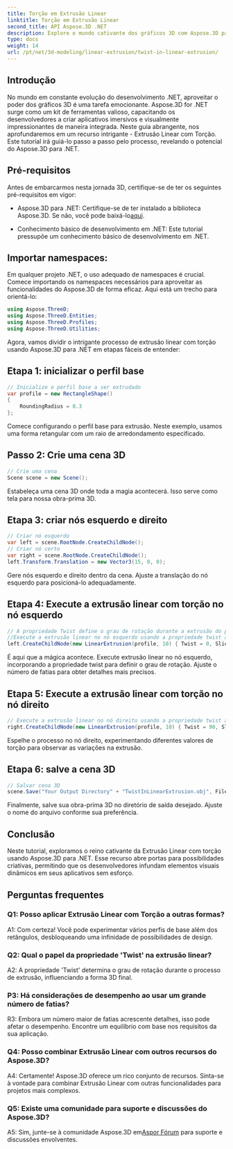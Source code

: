 ```yaml
---
title: Torção em Extrusão Linear
linktitle: Torção em Extrusão Linear
second_title: API Aspose.3D .NET
description: Explore o mundo cativante dos gráficos 3D com Aspose.3D para .NET. Aprenda passo a passo Extrusão Linear com Torção.
type: docs
weight: 14
url: /pt/net/3d-modeling/linear-extrusion/twist-in-linear-extrusion/
---
```

## Introdução

No mundo em constante evolução do desenvolvimento .NET, aproveitar o poder dos gráficos 3D é uma tarefa emocionante. Aspose.3D for .NET surge como um kit de ferramentas valioso, capacitando os desenvolvedores a criar aplicativos imersivos e visualmente impressionantes de maneira integrada. Neste guia abrangente, nos aprofundaremos em um recurso intrigante - Extrusão Linear com Torção. Este tutorial irá guiá-lo passo a passo pelo processo, revelando o potencial do Aspose.3D para .NET.

## Pré-requisitos

Antes de embarcarmos nesta jornada 3D, certifique-se de ter os seguintes pré-requisitos em vigor:

-  Aspose.3D para .NET: Certifique-se de ter instalado a biblioteca Aspose.3D. Se não, você pode baixá-lo[aqui](https://releases.aspose.com/3d/net/).

- Conhecimento básico de desenvolvimento em .NET: Este tutorial pressupõe um conhecimento básico de desenvolvimento em .NET.

## Importar namespaces:

Em qualquer projeto .NET, o uso adequado de namespaces é crucial. Comece importando os namespaces necessários para aproveitar as funcionalidades do Aspose.3D de forma eficaz. Aqui está um trecho para orientá-lo:

```csharp
using Aspose.ThreeD;
using Aspose.ThreeD.Entities;
using Aspose.ThreeD.Profiles;
using Aspose.ThreeD.Utilities;
```

Agora, vamos dividir o intrigante processo de extrusão linear com torção usando Aspose.3D para .NET em etapas fáceis de entender:

## Etapa 1: inicializar o perfil base

```csharp
// Inicialize o perfil base a ser extrudado
var profile = new RectangleShape()
{
    RoundingRadius = 0.3
};
```

Comece configurando o perfil base para extrusão. Neste exemplo, usamos uma forma retangular com um raio de arredondamento especificado.

## Passo 2: Crie uma cena 3D

```csharp
// Crie uma cena
Scene scene = new Scene();
```

Estabeleça uma cena 3D onde toda a magia acontecerá. Isso serve como tela para nossa obra-prima 3D.

## Etapa 3: criar nós esquerdo e direito

```csharp
// Criar nó esquerdo
var left = scene.RootNode.CreateChildNode();
// Criar nó certo
var right = scene.RootNode.CreateChildNode();
left.Transform.Translation = new Vector3(15, 0, 0);
```

Gere nós esquerdo e direito dentro da cena. Ajuste a translação do nó esquerdo para posicioná-lo adequadamente.

## Etapa 4: Execute a extrusão linear com torção no nó esquerdo

```csharp
// A propriedade Twist define o grau de rotação durante a extrusão do perfil
//Execute a extrusão linear no nó esquerdo usando a propriedade twist and slices
left.CreateChildNode(new LinearExtrusion(profile, 10) { Twist = 0, Slices = 100 });
```

É aqui que a mágica acontece. Execute extrusão linear no nó esquerdo, incorporando a propriedade twist para definir o grau de rotação. Ajuste o número de fatias para obter detalhes mais precisos.

## Etapa 5: Execute a extrusão linear com torção no nó direito

```csharp
// Execute a extrusão linear no nó direito usando a propriedade twist and slices
right.CreateChildNode(new LinearExtrusion(profile, 10) { Twist = 90, Slices = 100 });
```

Espelhe o processo no nó direito, experimentando diferentes valores de torção para observar as variações na extrusão.

## Etapa 6: salve a cena 3D

```csharp
// Salvar cena 3D
scene.Save("Your Output Directory" + "TwistInLinearExtrusion.obj", FileFormat.WavefrontOBJ);
```

Finalmente, salve sua obra-prima 3D no diretório de saída desejado. Ajuste o nome do arquivo conforme sua preferência.

## Conclusão

Neste tutorial, exploramos o reino cativante da Extrusão Linear com torção usando Aspose.3D para .NET. Esse recurso abre portas para possibilidades criativas, permitindo que os desenvolvedores infundam elementos visuais dinâmicos em seus aplicativos sem esforço.

## Perguntas frequentes

### Q1: Posso aplicar Extrusão Linear com Torção a outras formas?

A1: Com certeza! Você pode experimentar vários perfis de base além dos retângulos, desbloqueando uma infinidade de possibilidades de design.

### Q2: Qual o papel da propriedade 'Twist' na extrusão linear?

A2: A propriedade 'Twist' determina o grau de rotação durante o processo de extrusão, influenciando a forma 3D final.

### P3: Há considerações de desempenho ao usar um grande número de fatias?

R3: Embora um número maior de fatias acrescente detalhes, isso pode afetar o desempenho. Encontre um equilíbrio com base nos requisitos da sua aplicação.

### Q4: Posso combinar Extrusão Linear com outros recursos do Aspose.3D?

A4: Certamente! Aspose.3D oferece um rico conjunto de recursos. Sinta-se à vontade para combinar Extrusão Linear com outras funcionalidades para projetos mais complexos.

### Q5: Existe uma comunidade para suporte e discussões do Aspose.3D?

 A5: Sim, junte-se à comunidade Aspose.3D em[Aspor Fórum](https://forum.aspose.com/c/3d/18) para suporte e discussões envolventes.